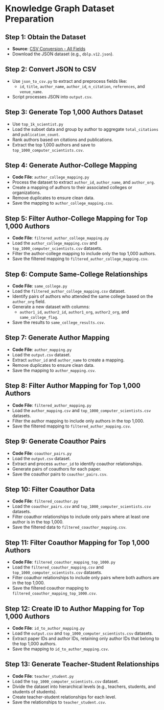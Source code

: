 # Knowledge Graph Dataset Preparation

## Step 1: Obtain the Dataset

- **Source**: [CSV Conversion - All Fields](https://www.kaggle.com/code/shreyasbhatk/csv-conversion-all-fields/input)
- Download the JSON dataset (e.g., `dblp.v12.json`).

## Step 2: Convert JSON to CSV

- Use `json_to_csv.py` to extract and preprocess fields like:
  - `id`, `title`, `author_name`, `author_id`, `n_citation`, `references`, and `venue_name`.
- Script processes JSON into `output.csv`.

## Step 3: Generate Top 1,000 Authors Dataset
- Use  `top_1k_scientist.py`
- Load the subset data and group by author to aggregate `total_citations` and `publication_count`.
- Rank authors based on citations and publications.
- Extract the top 1,000 authors and save to `top_1000_computer_scientists.csv`.

## Step 4: Generate Author-College Mapping

- **Code File**: `author_college_mapping.py`
- Process the dataset to extract `author_id`, `author_name`, and `author_org`.
- Create a mapping of authors to their associated colleges or organizations.
- Remove duplicates to ensure clean data.
- Save the mapping to `author_college_mapping.csv`.

## Step 5: Filter Author-College Mapping for Top 1,000 Authors

- **Code File**: `filtered_author_college_mapping.py`
- Load the `author_college_mapping.csv` and `top_1000_computer_scientists.csv` datasets.
- Filter the author-college mapping to include only the top 1,000 authors.
- Save the filtered mapping to `filtered_author_college_mapping.csv`.

## Step 6: Compute Same-College Relationships

- **Code File**: `same_college.py`
- Load the `filtered_author_college_mapping.csv` dataset.
- Identify pairs of authors who attended the same college based on the `author_org` field.
- Generate a new dataset with columns:
  - `author1_id`, `author2_id`, `author1_org`, `author2_org`, and `same_college_flag`.
- Save the results to `same_college_results.csv`.

## Step 7: Generate Author Mapping

- **Code File**: `author_mapping.py`
- Load the `output.csv` dataset.
- Extract `author_id` and `author_name` to create a mapping.
- Remove duplicates to ensure clean data.
- Save the mapping to `author_mapping.csv`.

## Step 8: Filter Author Mapping for Top 1,000 Authors

- **Code File**: `filtered_author_mapping.py`
- Load the `author_mapping.csv` and `top_1000_computer_scientists.csv` datasets.
- Filter the author mapping to include only authors in the top 1,000.
- Save the filtered mapping to `filtered_author_mapping.csv`.

## Step 9: Generate Coauthor Pairs

- **Code File**: `coauthor_pairs.py`
- Load the `output.csv` dataset.
- Extract and process `author_id` to identify coauthor relationships.
- Generate pairs of coauthors for each paper.
- Save the coauthor pairs to `coauthor_pairs.csv`.

## Step 10: Filter Coauthor Data

- **Code File**: `filtered_coauthor.py`
- Load the `coauthor_pairs.csv` and `top_1000_computer_scientists.csv` datasets.
- Filter coauthor relationships to include only pairs where at least one author is in the top 1,000.
- Save the filtered data to `filtered_coauthor_mapping.csv`.

## Step 11: Filter Coauthor Mapping for Top 1,000 Authors

- **Code File**: `filtered_coauthor_mapping_top_1000.py`
- Load the `filtered_coauthor_mapping.csv` and `top_1000_computer_scientists.csv` datasets.
- Filter coauthor relationships to include only pairs where both authors are in the top 1,000.
- Save the filtered coauthor mapping to `filtered_coauthor_mapping_top_1000.csv`.

## Step 12: Create ID to Author Mapping for Top 1,000 Authors

- **Code File**: `id_to_author_mapping.py`
- Load the `output.csv` and `top_1000_computer_scientists.csv` datasets.
- Extract paper IDs and author IDs, retaining only author IDs that belong to the top 1,000 authors.
- Save the mapping to `id_to_author_mapping.csv`.


## Step 13: Generate Teacher-Student Relationships

- **Code File**: `teacher_student.py`
- Load the `top_1000_computer_scientists.csv` dataset.
- Divide the dataset into hierarchical levels (e.g., teachers, students, and students of students).
- Create teacher-student relationships for each level.
- Save the relationships to `teacher_student.csv`.
